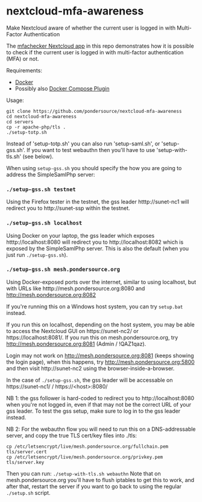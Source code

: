 # nextcloud-mfa-awareness
Make Nextcloud aware of whether the current user is logged in with Multi-Factor Authentication


The [mfachecker Nextcloud app](./mfachecker) in this repo demonstrates how it is possible to check if the current user is logged in with
multi-factor authentication (MFA) or not.

Requirements:
* [Docker](https://docs.docker.com/engine/install/)
* Possibly also [Docker Compose Plugin](https://github.com/pondersource/nextcloud-mfa-awareness/issues/5)

Usage:
```
git clone https://github.com/pondersource/nextcloud-mfa-awareness
cd nextcloud-mfa-awareness
cd servers
cp -r apache-php/tls .
./setup-totp.sh 
```

Instead of 'setup-totp.sh' you can also run 'setup-saml.sh', or 'setup-gss.sh'. If you want to test webauthn then you'll have to use 'setup-with-tls.sh' (see below).

When using `setup-gss.sh` you should specify the how you are going to address the SimpleSamlPhp server:
### `./setup-gss.sh testnet`
Using the Firefox tester in the testnet, the gss leader htttp://sunet-nc1 will redirect you to http://sunet-ssp within
the testnet.
### `./setup-gss.sh localhost`
Using Docker on your laptop, the gss leader which exposes htttp://localhost:8080 will redirect you to
http://localhost:8082 which is exposed by the SimpleSamlPhp server.
This is also the default (when you just run `./setup-gss.sh`).

### `./setup-gss.sh mesh.pondersource.org`
Using Docker-exposed ports over the internet, similar to using localhost, but with URLs like htttp://mesh.pondersource.org:8080 and http://mesh.pondersource.org:8082


If you're running this on a Windows host system, you can try `setup.bat` instead.

If you run this on localhost, depending on the host system, you may be able to access the Nextcloud GUI on https://sunet-nc2/ or https://localhost:8081/.
If you run this on mesh.pondersource.org, try http://mesh.pondersource.org:8081 (Admin / !QAZ1qaz).

Login may not work on http://mesh.pondersource.org:8081 (keeps showing the login page), when this happens, try
 http://mesh.pondersource.org:5800 and then visit http://sunet-nc2 using the browser-inside-a-browser.

In the case of `./setup-gss.sh`, the gss leader will be accessable on  https://sunet-nc1/ / https://\<host\>:8080/

NB 1: the gss follower is hard-coded to redirect you to http://localhost:8080 when you're not logged in, even if that
may not be the correct URL of your gss leader.
To test the gss setup, make sure to log in to the gss leader instead.

NB 2: For the webauthn flow you will need to run this on a DNS-addressable server, and copy the true TLS cert/key files into ./tls:
```
cp /etc/letsencrypt/live/mesh.pondersource.org/fullchain.pem tls/server.cert
cp /etc/letsencrypt/live/mesh.pondersource.org/privkey.pem tls/server.key
```
Then you can run: `./setup-with-tls.sh webauthn`
Note that on mesh.pondersource.org you'll have to flush iptables to get this to work, and after that,
restart the server if you want to go back to using the regular `./setup.sh` script.
